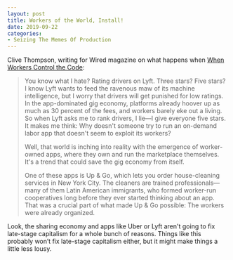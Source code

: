 ```yaml
---
layout: post
title: Workers of the World, Install!
date: 2019-09-22
categories: 
- Seizing The Memes Of Production
---
```


Clive Thompson, writing for Wired magazine on what happens when [When Workers Control the Code][1]:

> You know what I hate? Rating drivers on Lyft. Three stars? Five stars? I know Lyft wants to feed the ravenous maw of its machine intelligence, but I worry that drivers will get punished for low ratings. In the app-dominated gig economy, platforms already hoover up as much as 30 percent of the fees, and workers barely eke out a living. So when Lyft asks me to rank drivers, I lie—I give everyone five stars. It makes me think: Why doesn't someone try to run an on-demand labor app that doesn't seem to exploit its workers?
> 
> Well, that world is inching into reality with the emergence of worker-owned apps, where they own and run the market­place themselves. It's a trend that could save the gig economy from itself.
> 
> One of these apps is Up & Go, which lets you order house-cleaning services in New York City. The cleaners are trained professionals—many of them Latin American immigrants, who formed worker-run cooperatives long before they ever started thinking about an app. That was a crucial part of what made Up & Go possible: The workers were already organized.

Look, the sharing economy and apps like Uber or Lyft aren't going to fix late-stage capitalism for a whole bunch of reasons. Things like this probably won’t fix late-stage capitalism either, but it might make things a little less lousy.

[1]:	https://www.wired.com/story/when-workers-control-gig-economy/